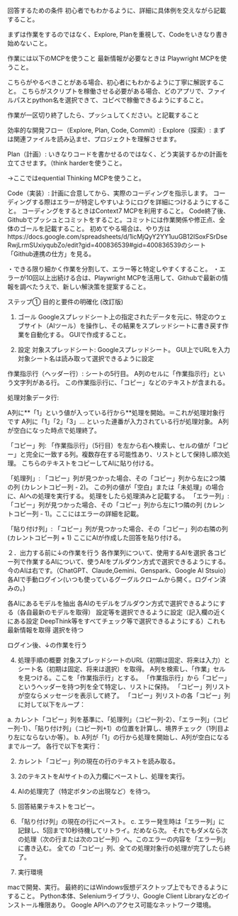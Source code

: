 回答するための条件
初心者でもわかるように、詳細に具体例を交えながら記載すること。

まずは作業をするのではなく、Explore, Planを重視して、Codeをいきなり書き始めないこと。

作業には以下のMCPを使うこと
最新情報が必要なときは Playwright MCPを使うこと。

こちらがやるべきことがある場合、初心者にもわかるように丁寧に解説すること。
こちらがスクリプトを稼働させる必要がある場合、どのアプリで、ファイルパスとpython名を選択できて、コピペで稼働できるようにすること。

作業が一区切り終了したら、プッシュしてください。と記載すること

効率的な開発フロー（Explore, Plan, Code, Commit）:
Explore（探索）: まずは関連ファイルを読み込ませ、プロジェクトを理解させます。

Plan（計画）: いきなりコードを書かせるのではなく、どう実装するかの計画を立てさせます。（think harderを使うこと。

→ここではequential Thinking MCPを使うこと。

Code（実装）: 計画に合意してから、実際のコーディングを指示します。
コーディングする際はエラーが特定しやすいようにログを詳細につけるようにすること。
コーディングをするときはContext7 MCPを利用すること。
Code終了後、Githubでプッシュとコミットをすること。コミットには作業関係や修正点、全体のゴールを記載すること。
初めてやる場合は、やり方はhttps://docs.google.com/spreadsheets/d/1icMjQyY2YY1uuGB12ISoxFSrDseRwjLrmSUxiyqubZo/edit?gid=400836539#gid=400836539のシート「Github連携の仕方」を見る。

・できる限り細かく作業を分割して、エラー等と特定しやすくすること。
・エラーが10回以上出続ける合は、Playwright MCPを活用して、Githubで最新の情報を調べたうえで、新しい解決策を提案すること。

ステップ① 目的と要件の明確化 (改訂版)

1. ゴール Googleスプレッドシート上の指定されたデータを元に、特定のウェブサイト（AIツール）を操作し、その結果をスプレッドシートに書き戻す作業を自動化する。
GUIで作成すること。

2. 設定
対象スプレッドシート:
Googleスプレッドシート。
GUI上でURLを入力
対象シート名は読み取って選択できるように設定


作業指示行（ヘッダー行）:
シートの5行目。
A列のセルに「作業指示行」という文字列がある行。
この作業指示行に、「コピー」などのテキストが含まれる。

処理対象データ行:


A列に**「1」という値が入っている行から**処理を開始。＝これが処理対象行です
A列に「1」「2」「3」… といった連番が入力されている行が処理対象。
A列が空白になった時点で処理終了。

「コピー」列:
「作業指示行」（5行目）を左から右へ検索し、セルの値が「コピー」と完全に一致する列。複数存在する可能性あり、リストとして保持し順次処理。
こちらのテキストをコピーしてAIに貼り付ける。

「処理列」:
「コピー」列が見つかった場合、その「コピー」列から左に2つ隣の列 (カレントコピー列 - 2)。
この列の値が「空白」または「未処理」の場合に、AIへの処理を実行する。
処理をしたら処理済みと記載する。
「エラー列」:
「コピー」列が見つかった場合、その「コピー」列から左に1つ隣の列 (カレントコピー列 - 1)。ここにはエラーの詳細を記載。

「貼り付け列」:
「コピー」列が見つかった場合、その「コピー」列の右隣の列 (カレントコピー列 + 1)
ここにAIが作成した回答を貼り付ける。

２．出力する前に↓の作業を行う
各作業列について、使用するAIを選択
各コピー列で作業するAIについて、使うAIをプルダウン方式で選択できるようにする。
今のAIは右です。（ChatGPT、Claude,Gemini、Genspark、Google AI Stsuio）
各AIで手動ログイン(いつも使っているグーグルクロームから開く。ログイン済みの。)

各AIにあるモデルを抽出
各AIのモデルをブルダウン方式で選択できるようにする（各自最新のモデルを取得）
設定等を選択できるように設定（記入欄の近くにある設定 DeepThink等をすべてチェック等で選択できるようにする）これも最新情報を取得
選択を待つ

ログイン後、↓の作業を行う

4. 処理手順の概要
対象スプレッドシートのURL（初期は固定、将来は入力）とシート名（初期は固定、将来は選択）を取得。
A列を検索し、「作業」セルを見つける。ここを「作業指示行」とする。
「作業指示行」から「コピー」というヘッダーを持つ列を全て特定し、リストに保持。
「コピー」列リストが空ならメッセージを表示して終了。
「コピー」列リストの各「コピー」列に対して以下をループ：

 a. カレント「コピー」列を基準に、「処理列」（コピー列-2）、「エラー列」（コピー列-1）、「貼り付け列」（コピー列+1）の位置を計算し、境界チェック（1列目より左にならないか等）。
 b. A列が「1」の行から処理を開始し、A列が空白になるまでループ。
各行で以下を実行：

2. カレント「コピー」列の現在の行のテキストを読み取る。
3. 2のテキストをAIサイトの入力欄にペーストし、処理を実行。 
4. AIの処理完了（特定ボタンの出現など）を待つ。 
5. 回答結果テキストをコピー。 
6. 「貼り付け列」の現在の行にペースト。 
c. エラー発生時は「エラー列」に記録し、5回まで10秒待機してリトライ。だめなら次。
それでもダメなら次の処理（次の行または次のコピー列）へ。このエラーの内容を「エラー列」に書き込む。
全ての「コピー」列、全ての処理対象行の処理が完了したら終了。


5. 実行環境

macで開発、実行。
最終的にはWindows仮想デスクトップ上でもできるようにすること。
Python本体、Seleniumライブラリ、Google Client Libraryなどのインストール権限あり。
Google APIへのアクセス可能なネットワーク環境。

